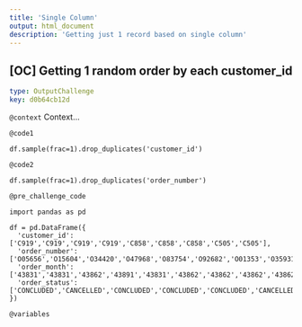 ```yaml
---
title: 'Single Column'
output: html_document
description: 'Getting just 1 record based on single column'
---
```


## [OC] Getting 1 random order by each customer_id

```yaml
type: OutputChallenge
key: d0b64cb12d
```

`@context`
Context...

`@code1`
```{python}
df.sample(frac=1).drop_duplicates('customer_id')
```

`@code2`
```{python}
df.sample(frac=1).drop_duplicates('order_number')
```

`@pre_challenge_code`
```{python}
import pandas as pd

df = pd.DataFrame({
  'customer_id': ['C919','C919','C919','C919','C858','C858','C858','C505','C505'],
  'order_number': ['O05656','O15604','O34420','O47968','O83754','O92682','O01353','O35931','O26640'],
  'order_month': ['43831','43831','43862','43891','43831','43862','43862','43862','43862'],
  'order_status': ['CONCLUDED','CANCELLED','CONCLUDED','CONCLUDED','CONCLUDED','CANCELLED','CONCLUDED','CANCELLED','CANCELLED']
})
```

`@variables`
```yaml

```
